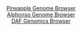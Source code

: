<div id="Pineapple_Genome_Browser" align="center">
  <a href="https://igv.org/app/?sessionURL=blob:zZLRbpswFIbfxVKrTSJgcEICUjWlLU2rtFtUktCmqpABQ9yCTWwH0kR593nRpt2sUnOxaZIv7CPD.c_nbwcaIiTlDPjAMe2eadvAAHLJ2xBXdUm.4opI4Oe4lMQAguREEJYS4O9AjqXCs_tb_eVSqVr6lkVV3akwK7gpkYkrvOUMt9JMeWVd8LLECRdYcSGtc4EbbtGi6bQkwXVt6t7I7FkZVtjCZb3kTHKrJqyIW_2_.FcpLgjjFYmrdanoIUCs8.iMmZnjL8MoHKYpkXJM3m6ys.H4ZjhHwWwxci8Ws2_X0cyNTkNaMKzWgpyt5hO5fUjbcfZy4pwvJ.0gnI4ytJhztChO0OVpsKmpIPLM7tsD5Hpd6Gk0lGVk8z9NrRc9cvLH5DLJgxPnqns5OKelXKHmUYbXk_RlBO_emXxvgJKna.0CSJei79vQQNA1eo7b.bG1BwY88BGcAv_p2QBK4PRVX3_aAfVWa2OAJKv1QR4DcJERAfyOB2Hf9jyn1.3rJp69N3ZgLcq_B_dqdu_1oTN0HDfOaam0zlksWS1NzJjZpLlZbI.kGaimx7VBL5vXMVqsYMrGd_lkqSttSEbwTzxtqBno9odH1MN.JNU_ce8jQUyVHCscWz2sBtsRmgbRJqTTKAjq7muK7yN38C6e49DkXFRY6fu6oo8_jWuwoJgpXWiopAktqXqLNEXeAt92kBYXpLzk2kQgiuQTNKBh9.Dn34Ki_fP.Ow--">Pineapple Genome Browser</a>
</div>
<div id="Alphonso_Genome_Browser" align="center">
  <a href="https://igv.org/app/?sessionURL=blob:zZNda9swGIX_i6BlA8e25NiJDWW4n0lT2qVZ5rWlGNmWHbX6cCUlbhry36eVjd100FxsDHQhvUh6zzl6tAErojSVAiQAuTB0IQQO0AvZzTBvGbnEnGiQ1Jhp4gBFaqKIKAlINqDG2uD59YU9uTCm1YnnUdP2OBaNdHXgYo5fpMCddkvJvSPJGC6kwkYq7R0qvJIebVa9jhS4bV3bO3BDr8IGe5i1Cym09Foimryz9.W_SnlDhOQk50tm6KuA3OqxGiu3xp_SbJaWJdF6Qtbj6iCdjNOvwcn89iw6up1fjbJ5lO3PaCOwWSpyAJv1Z94dx106OdlDp3voEI94FZ.Hh2EdTsd7wfH.yXNLFdEHcACHQRT3fWTDoaIiz_.Tbzvojt6PZ7Lgl8GwGk0RtL7xKGST.HT5QIdv.g7A1gFMlkvLAigXapBA3wn8yAlR1PsxhUPH92ObjpIUJHf3DjAKl492.90GmHVriQGaPC1f4XGAVBVRIOnFvj.AcYzC_qDvxzHcOhuwVOzvRXs6v44HPkoRivKaMmNxrnItWu1iIdxVWbvNy45ZzrqbLIvOonqaBZfcLNKbiwalnD6y.R.ydIBt_fp81uh7FP0T6t4jxDXFrqg9Y2R_16BYPFwoqb4xGF11xRcZndvqzXj6ZkR9a3i3eGqpODZ2v63Y5U_iVlhRLIwtrKimBWXUrDObpOxAAlFgwQWlZNKSCFRTfPAd34Gh__E3oMH2fvsd">Alphonso Genome Browser</a>
</div>


<div id="DAF_Genomics_Browser" align="center">
  <a href="https://igv.org/app/?sessionURL=blob:tZFra9swFIb_i6D95Kvs2LEhDNO0q5fR0AQ3rKWEE_k4NrEtV5KbpiH_fcLrGGyUMehAEjqcy_tKz5E8o5AVb0lMqOWOLNclBpEl3y.h6Wq8gQYliQuoJRpEYIECW4YkPpICpIJs8VV3lkp1MrbtHApziy1vKiYt6VnQmZL3qkRdalILGnjlLeylxXijixXYUHclbyW3gTGU0nTsDtvteg_6.JlbDyNx3fS1qgbVtTahjeVWAdpt1eb48hcj_0FZr.pTslomQ_8MD2k.SWZpcuddZvefg4v7bH69yoLV.bLatqB6gZN5evMtuvAW_SafBvR5fkavZvvQZU26292eedPzy5euEignbuiOvSDyw5CcDFJz1msIhJXCjV3fCOnYoL5vvl29UaB_QfCKxA.PBlEC2E6XPxyJOnQaFZH41A_UDMJFjoLEZuQ4oRtFdOSHvhNF7sk4kl7UH8zyKltEoUMTSgNrA43WL6p6.EAt9Gfyo0D.Nlnvfwa12xzGXzSeu6cSXtHfpmyaL3R8Tdty47.DyiDvPq3gogGlUz_CNzBQa8UGW_WLjHd6PH0H">DAF Genomics Browser</a>
</div>
